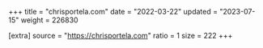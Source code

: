+++
title = "chrisportela.com"
date = "2022-03-22"
updated = "2023-07-15"
weight = 226830

[extra]
source = "https://chrisportela.com"
ratio = 1
size = 222
+++
